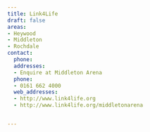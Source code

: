 ```yaml
---
title: Link4Life
draft: false
areas:
- Heywood
- Middleton
- Rochdale
contact:
  phone:
  addresses:
  - Enquire at Middleton Arena
  phone:
  - 0161 662 4000
  web_addresses:
  - http://www.link4life.org
  - http://www.link4life.org/middletonarena


---
```


